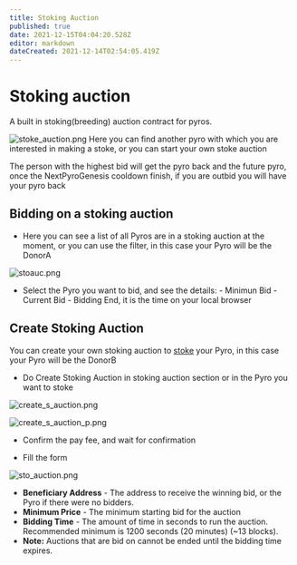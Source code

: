 ```yaml
---
title: Stoking Auction
published: true
date: 2021-12-15T04:04:20.528Z
editor: markdown
dateCreated: 2021-12-14T02:54:05.419Z
---
```


# Stoking auction

A built in stoking(breeding) auction contract for pyros.

![stoke_auction.png](/img/stoke_auction.png)
Here you can find another pyro with which you are interested in making a stoke, or you can start your own stoke auction

The person with the highest bid will get the pyro back and the future pyro, once the NextPyroGenesis cooldown finish, if you are outbid you will have your pyro back

## Bidding on a stoking auction

- Here you can see a list of all Pyros are in a stoking auction at the moment, or you can use the filter, in this case your Pyro will be the DonorA

![stoauc.png](/img/stoauc.png)

- Select the Pyro you want to bid, and see the details: - Minimun Bid - Current Bid - Bidding End, it is the time on your local browser

## Create Stoking Auction

You can create your own stoking auction to [stoke](/tokens/pyro/stoke) your Pyro, in this case your Pyro will be the DonorB

- Do Create Stoking Auction in stoking auction section or in the Pyro you want to stoke

![create_s_auction.png](/img/create_s_auction.png)

![create_s_auction_p.png](/img/create_s_auction_p.png)

- Confirm the pay fee, and wait for confirmation

- Fill the form

![sto_auction.png](/img/sto_auction.png)

- **Beneficiary Address** - The address to receive the winning bid, or the Pyro if there were no bidders.
- **Minimum Price** - The minimum starting bid for the auction
- **Bidding Time** - The amount of time in seconds to run the auction. Recommended minimum is 1200 seconds (20 minutes) (~13 blocks).
- **Note:** Auctions that are bid on cannot be ended until the bidding time expires.
